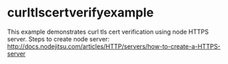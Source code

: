 # curltlscertverifyexample

This example demonstrates curl tls cert verification using node HTTPS server.
Steps to create node server:
http://docs.nodejitsu.com/articles/HTTP/servers/how-to-create-a-HTTPS-server
